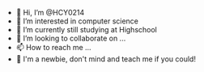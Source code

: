- 👋 Hi, I’m @HCY0214
- 👀 I’m interested in computer science
- 🌱 I’m currently still studying at Highschool
- 💞️ I’m looking to collaborate on ...
- 📫 How to reach me ...
- 🌱 I'm a newbie, don't mind and teach me if you could!
<!---
HCY0214/HCY0214 is a ✨ special ✨ repository because its `README.md` (this file) appears on your GitHub profile.
You can click the Preview link to take a look at your changes.
--->
